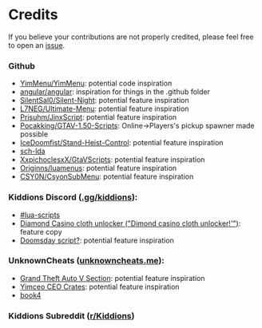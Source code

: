 Credits
=======

If you believe your contributions are not properly credited, please feel free to open an [issue](https://github.com/pierrelasse/YimStuff/issues/new/choose).

### Github
   - [YimMenu/YimMenu](https://github.com/YimMenu/YimMenu): potential code inspiration
   - [angular/angular](https://github.com/angular/angular): inspiration for things in the .github folder
   - [SilentSal0/Silent-Night](https://github.com/SilentSal0/Silent-Night): potential feature inspiration
   - [L7NEG/Ultimate-Menu](https://github.com/L7NEG/Ultimate-Menu): potential feature inspiration
   - [Prisuhm/JinxScript](https://github.com/Prisuhm/JinxScript): potential feature inspiration
   - [Pocakking/GTAV-1.50-Scripts](https://github.com/Pocakking/GTAV-1.50-Scripts): Online->Players's pickup spawner made possible
   - [IceDoomfist/Stand-Heist-Control](https://github.com/IceDoomfist/Stand-Heist-Control): potential feature inspiration
   - [sch-lda](https://github.com/sch-lda)
   - [XxpichoclesxX/GtaVScripts](https://github.com/XxpichoclesxX/GtaVScripts): potential feature inspiration
   - [Originns/luamenus](https://github.com/Originns/luamenus): potential feature inspiration
   - [CSY0N/CsyonSubMenu](https://github.com/CSY0N/CsyonSubMenu): potential feature inspiration

### Kiddions Discord ([.gg/kiddions](https://discord.com/invite/kiddions)):
   - [#lua-scripts](https://discord.com/channels/872637249081180222/935720668270579763/1150764224767873105)
   - [Diamond Casino cloth unlocker ("Dimond casino cloth unlocker!'")](https://discord.com/channels/872637249081180222/935720668270579763/1150483595023106108): feature copy
   - [Doomsday script?](https://discord.com/channels/872637249081180222/935720668270579763/1143939943450816613): potential feature inspiration

### UnknownCheats ([unknowncheats.me](https://unknowncheats.me)):
   - [Grand Theft Auto V Section](https://unknowncheats.me/forum/grand-theft-auto-v): potential feature inspiration
   - [Yimceo CEO Crates](https://unknowncheats.me/forum/grand-theft-auto-v/591335-yimceo-ceo-crates-method-yimmenu.html): potential feature inspiration
   - [book4](https://www.unknowncheats.me/forum/members/2505795.html)

### Kiddions Subreddit ([r/Kiddions](https://reddit.com/r/Kiddions))
